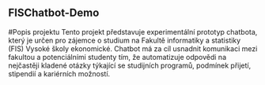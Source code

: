 ## FISChatbot-Demo
#Popis projektu
Tento projekt představuje experimentální prototyp chatbota, který je určen pro zájemce o studium na Fakultě informatiky a statistiky (FIS) Vysoké školy ekonomické. 
Chatbot má za cíl usnadnit komunikaci mezi fakultou a potenciálními studenty tím, že automatizuje odpovědi na nejčastěji kladené otázky týkající se studijních programů, podmínek přijetí, 
stipendií a kariérních možností.
